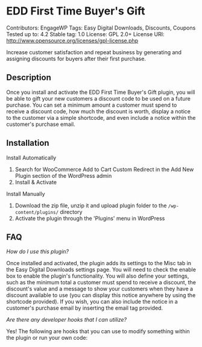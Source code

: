 EDD First Time Buyer\'s Gift
=============

Contributors: EngageWP
Tags: Easy Digital Downloads, Discounts, Coupons
Tested up to: 4.2
Stable tag: 1.0
License: GPL 2.0+
License URI: http://www.opensource.org/licenses/gpl-license.php

Increase customer satisfaction and repeat business by generating and assigning discounts for buyers after their first purchase.

Description
-------

Once you install and activate the EDD First Time Buyer\'s Gift plugin, you will be able to gift your new customers a discount code to be used on a future purchase. You can set a minimum amount a customer must spend to receive a discount code, how much the discount is worth, display a notice to the customer via a simple shortcode, and even include a notice within the customer\'s purchase email.

Installation
-----------

Install Automatically

1. Search for WooCommerce Add to Cart Custom Redirect in the Add New Plugin section of the WordPress admin
2. Install & Activate

Install Manually

1. Download the zip file, unzip it and upload plugin folder to the `/wp-content/plugins/` directory
2. Activate the plugin through the 'Plugins' menu in WordPress

FAQ
-----

<em>How do I use this plugin?</em>

Once installed and activated, the plugin adds its settings to the Misc tab in the Easy Digital Downloads settings page. You will need to check the enable box to enable the plugin\'s functionality. You will also define your settings, such as the minimum total a customer must spend to receive a discount, the discount\'s value and a message to show your customers when they have a discount available to use (you can display this notice anywhere by using the shortcode provided). If you wish, you can also include the notice in a customer\'s purchase email by inserting the email tag provided.

<em>Are there any developer hooks that I can utilize?</em>

Yes! The following are hooks that you can use to modify something within the plugin or run your own code:

<script src="https://gist.github.com/EngageWP/489064af42cd939a92e4.js"></script>
